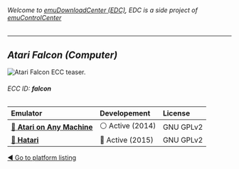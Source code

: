 ###### Welcome to [emuDownloadCenter (EDC)](https://github.com/PhoenixInteractiveNL/emuDownloadCenter/wiki/), EDC is a side project of [emuControlCenter](https://github.com/PhoenixInteractiveNL/emuControlCenter/wiki/)
***
## _Atari Falcon (Computer)_
![](https://raw.githubusercontent.com/wiki/PhoenixInteractiveNL/emuDownloadCenter/images_platform/ecc_falcon_teaser.png "Atari Falcon ECC teaser.")
###### ECC ID: **falcon**

| Emulator | Developement | License |
|:---------|:-------------|:--------|
| [:file_folder: **Atari on Any Machine**](https://github.com/PhoenixInteractiveNL/emuDownloadCenter/wiki/Emulator-aranym#menu) | :white_circle: Active (2014) | GNU GPLv2 |
| [:file_folder: **Hatari**](https://github.com/PhoenixInteractiveNL/emuDownloadCenter/wiki/Emulator-hatari#menu) | :large_blue_circle: Active (2015) | GNU GPLv2 |

[:arrow_backward: Go to platform listing](https://github.com/PhoenixInteractiveNL/emuDownloadCenter/wiki/EDC-Platform-List)
